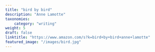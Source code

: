 ```yaml
---
title: "bird by bird"
description: "Anne Lamotte"
taxonomies:
    category: "writing"
weight: 5
draft: false
linktitle: "https://www.amazon.com/s?k=bird+by+bird+anne+lamotte"
featured_image: "/images/bird.jpg"
---
```


